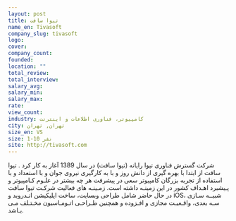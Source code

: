```yaml
---
layout: post
title: تیوا سافت
name_en: Tivasoft
company_slug: tivasoft
logo: 
cover: 
company_count:
founded:
location: ""
total_review: 
total_interview: 
salary_avg: 
salary_min: 
salary_max: 
rate: 
view_count: 
industry: کامپیوتر، فناوری اطلاعات و اینترنت
city: تهران, تهران
size_en: VS
size: 1-10 نفر
site: http://tivasoft.com
---
```


شرکت گسترش فناوری تیوا رایانه (تیوا سافت) در سال 1389 آغاز به کار کرد . تیوا سافت از ابتدا با بهره گیری از دانش روز و با به کارگیری نیروی جوان و با استعداد و با استفاده از تجربه بزرگان کامپیوتر سعی در پیشرفت هر چه بیشتر در علـوم کـامپیوتر و پـیشبرد اهـداف کشور در این زمینـه داشته است. زمـینـه های فعالیت شرکـت تیوا سافت در حال حاضر شامل طراحی وبسایت، ساخت اپلیکیشن انـدروید و iOS، شبیــه سـازی سـه بعدی، واقـعیـت مجازی و افـزوده و همچنین طـراحـی اتـومـاسیون مخـتـلف مـی بـاشد.
